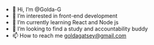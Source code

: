 - 👋 Hi, I’m @Golda-G
- 👀 I’m interested in front-end development 
- 🌱 I’m currently learning React and Node js
- 💞️ I’m looking to find a study and accountability buddy 
- 📫 How to reach me goldagatsey@gmail.com

<!---
Golda-G/Golda-G is a ✨ special ✨ repository because its `README.md` (this file) appears on your GitHub profile.
You can click the Preview link to take a look at your changes.
--->
